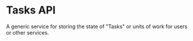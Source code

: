 # Tasks API
A generic service for storing the state of "Tasks" or units of work for users or other services.
